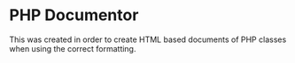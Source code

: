 PHP Documentor
===================

This was created in order to create HTML based documents of PHP classes when using the correct formatting.